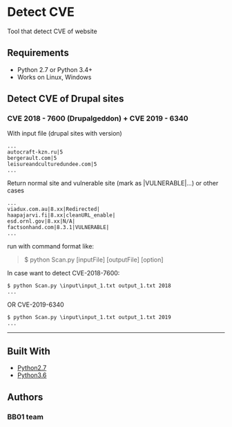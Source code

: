 # Detect CVE

Tool that detect CVE of website

## Requirements

* Python 2.7 or Python 3.4+
* Works on Linux, Windows

## Detect CVE of Drupal sites
### CVE 2018 - 7600 (Drupalgeddon) + CVE 2019 - 6340

With input file (drupal sites with version) 

```
...
autocraft-kzn.ru|5
bergerault.com|5
leisureandculturedundee.com|5
...
```

Return normal site and vulnerable site (mark as |VULNERABLE|...) or other cases

```
...
viadux.com.au|8.xx|Redirected|
haapajarvi.fi|8.xx|cleanURL_enable|
esd.ornl.gov|8.xx|N/A|
factsonhand.com|8.3.1|VULNERABLE|
...
```

run with command format like: 
> $ python Scan.py [inputFile] [outputFile] [option]

In case want to detect CVE-2018-7600:

```
$ python Scan.py \input\input_1.txt output_1.txt 2018
...
```
OR CVE-2019-6340
```
$ python Scan.py \input\input_1.txt output_1.txt 2019
...
```

---

## Built With

* [Python2.7](https://docs.python.org/2.7/)
* [Python3.6](https://docs.python.org/2.6/)


## Authors
### BB01 team
